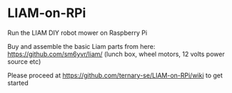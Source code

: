 # LIAM-on-RPi
Run the LIAM DIY robot mower on Raspberry Pi

Buy and assemble the basic Liam parts from here: https://github.com/sm6yvr/liam/ (lunch box, wheel motors, 12 volts power source etc)

Please proceed at https://github.com/ternary-se/LIAM-on-RPi/wiki to get started
